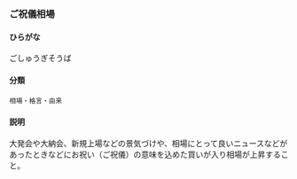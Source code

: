 <div style="display:none;">

## [あ行](securities-terms?id=あ行)
## [か行](securities-terms?id=か行)

</div>

### ご祝儀相場

#### ひらがな

ごしゅうぎそうば

#### 分類

`相場・格言・由来`

#### 説明

大発会や大納会、新規上場などの景気づけや、相場にとって良いニュースなどがあったときなどにお祝い（ご祝儀）の意味を込めた買いが入り相場が上昇すること。

<div style="display:none;">

## [さ行](securities-terms?id=さ行)
## [た行](securities-terms?id=た行)
## [な行](securities-terms?id=な行)
## [は行](securities-terms?id=は行)
## [ま行](securities-terms?id=ま行)
## [や行](securities-terms?id=や行)
## [ら行](securities-terms?id=ら行)
## [わ行](securities-terms?id=わ行)
## [英数字・記号](securities-terms?id=英数字・記号)

</div>


